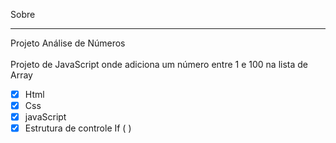 Sobre
___
Projeto Análise de Números<br>
<br>
 Projeto de JavaScript onde adiciona um número entre 1 e 100 na lista de Array

* [x] Html
* [x] Css
* [x] javaScript 
* [x] Estrutura de controle If ( )
